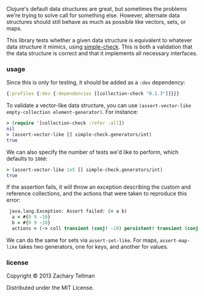 Clojure's default data structures are great, but sometimes the problems we're trying to solve call for something else.  However, alternate data structures should still behave as much as possible like vectors, sets, or maps.

This library tests whether a given data structure is equivalent to whatever data structure it mimics, using [simple-check](https://github.com/reiddraper/simple-check).  This is both a validation that the data structure is correct and that it implements all necessary interfaces.

### usage

Since this is only for testing, it should be added as a `:dev` dependency:

```clj
{:profiles {:dev {:dependencies [[collection-check "0.1.3"]]}}}
```

To validate a vector-like data structure, you can use `(assert-vector-like empty-collection element-generator)`.  For instance:

```clj
> (require '[collection-check :refer :all])
nil
> (assert-vector-like [] simple-check.generators/int)
true
```

We can also specify the number of tests we'd like to perform, which defaults to `1000`:

```clj
> (assert-vector-like 1e5 [] simple-check.generators/int)
true
```

If the assertion fails, it will throw an exception describing the custom and reference collections, and the actions that were taken to reproduce this error:

```clj
 java.lang.Exception: Assert failed: (= a b)
  a = #{0 9 -10}
  b = #{0 9 -10}
  actions = (-> coll transient (conj! -10) persistent! transient (conj! 9) persistent! transient (disj! -10) persistent! (conj -10))
```

We can do the same for sets via `assert-set-like`.  For maps, `assert-map-like` takes two generators, one for keys, and another for values.

### license

Copyright © 2013 Zachary Tellman

Distributed under the MIT License.
